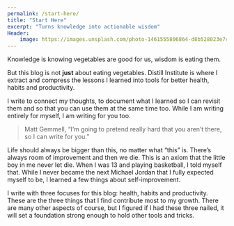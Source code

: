 ```yaml
---
permalink: /start-here/
title: "Start Here"
excerpt: "Turns knowledge into actionable wisdom"
Header:
	image: https://images.unsplash.com/photo-1461555806864-d8b528023e7c?ixlib=rb-1.2.1&ixid=eyJhcHBfaWQiOjEyMDd9&auto=format&fit=crop&w=2831&q=80 
---
```


Knowledge is knowing vegetables are good for us, wisdom is eating them.

But this blog is not **just** about eating vegetables. Distill Institute is where I extract and compress the lessons I learned into tools for better health, habits and productivity.

I write to connect my thoughts, to document what I learned so I can revisit them and so that you can use them at the same time too. While I am writing entirely for myself, I am writing for you too. 

> Matt Gemmell, “I’m going to pretend really hard that you aren’t there, so I can write for you.”

Life should always be bigger than this, no matter what “this” is. There’s always room of improvement and then we die. This is an axiom that the little boy in me never let die. When I was 13 and playing basketball, I told myself that. While I never became the next Michael Jordan that I fully expected myself to be, I learned a few things about self-improvement.

I write with three focuses for this blog: health, habits and productivity. These are the three things that I find contribute most to my growth. There are many other aspects of course, but I figured if I had these three nailed, it will set a foundation strong enough to hold other tools and tricks.
